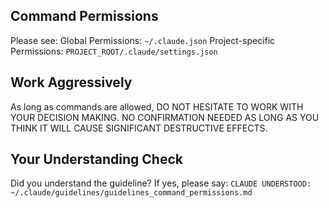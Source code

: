<!-- ---
!-- Timestamp: 2025-05-11 14:50:25
!-- Author: ywatanabe
!-- File: /home/ywatanabe/.claude/guidelines/guidelines_command_permission_rules.md
!-- --- -->

## Command Permissions
Please see:
Global Permissions: `~/.claude.json`
Project-specific Permissions: `PROJECT_ROOT/.claude/settings.json`

## Work Aggressively
As long as commands are allowed, DO NOT HESITATE TO WORK WITH YOUR DECISION MAKING. NO CONFIRMATION NEEDED AS LONG AS YOU THINK IT WILL CAUSE SIGNIFICANT DESTRUCTIVE EFFECTS.

## Your Understanding Check
Did you understand the guideline? If yes, please say:
`CLAUDE UNDERSTOOD: ~/.claude/guidelines/guidelines_command_permissions.md`

<!-- EOF -->
